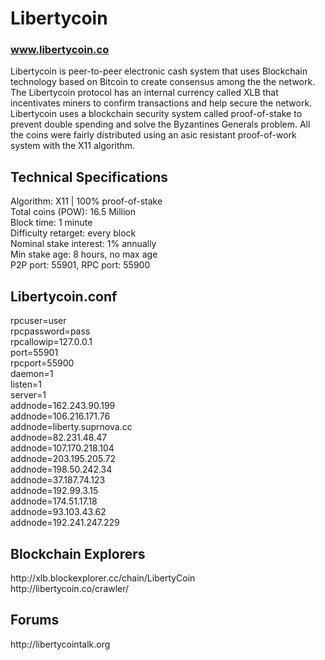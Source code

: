 <h1>Libertycoin </h1>
<a href="http://libertycoin.co"><h3>www.libertycoin.co</h3></a>
<p>Libertycoin is peer-to-peer electronic cash system that uses Blockchain technology based on Bitcoin to create consensus among the the network. The Libertycoin protocol has an internal currency called XLB that incentivates miners to confirm transactions and help secure the network. Libertycoin uses a blockchain security system called proof-of-stake to prevent double spending and solve the Byzantines Generals problem. All the coins were fairly distributed using an asic resistant proof-of-work system with the X11 algorithm.

<h2><strong>Technical Specifications</strong></h2>
Algorithm: X11 | 100% proof-of-stake<br>
Total coins (POW): 16.5 Million<br>
Block time: 1 minute<br>
Difficulty retarget: every block<br>
Nominal stake interest: 1% annually<br>
Min stake age: 8 hours, no max age<br>
P2P port: 55901, RPC port: 55900<br>

<h2>Libertycoin.conf</h2>
rpcuser=user<br>
rpcpassword=pass<br>
rpcallowip=127.0.0.1<br>
port=55901<br>
rpcport=55900<br>
daemon=1<br>
listen=1<br>
server=1<br>
addnode=162.243.90.199<br>
addnode=106.216.171.76<br>
addnode=liberty.suprnova.cc<br>
addnode=82.231.48.47<br>
addnode=107.170.218.104<br>
addnode=203.195.205.72<br>
addnode=198.50.242.34<br>
addnode=37.187.74.123<br>
addnode=192.99.3.15<br>
addnode=174.51.17.18<br>
addnode=93.103.43.62<br>
addnode=192.241.247.229


<h2><strong>Blockchain Explorers</strong></h2>
http://xlb.blockexplorer.cc/chain/LibertyCoin<br>
http://libertycoin.co/crawler/<br>

<h2><strong>Forums</strong></h2>
http://libertycointalk.org

